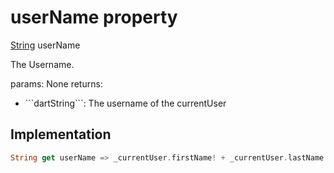 


# userName property









[String](https://api.flutter.dev/flutter/dart-core/String-class.html) userName
  




<p>The Username.</p>
<p>params:
None
returns:</p>
<ul>
<li>```dartString```: The username of the currentUser</li>
</ul>



## Implementation

```dart
String get userName => _currentUser.firstName! + _currentUser.lastName!;
```








